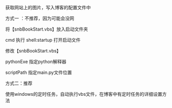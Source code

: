 获取网站上的图片，写入博客的配置文件中



方式一 ：不推荐，因为可能会没网

将【snbBookStart.vbs】放入启动文件夹

cmd 执行 shell:startup 打开启动文件





修改【snbBookStart.vbs】

pythonExe 指定python解释器

scriptPath 指定main.py文件位置



方式二：推荐

使用windows的定时任务，自动执行vbs文件，在博客中有定时任务的详细设置方法

